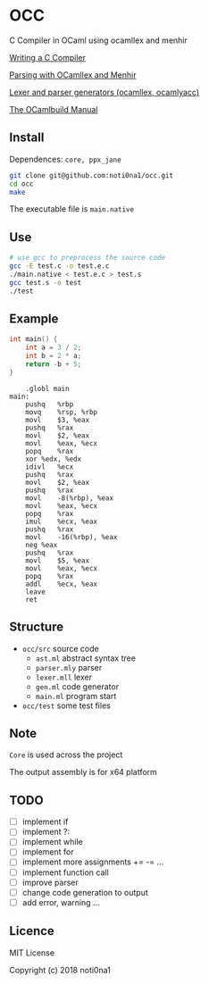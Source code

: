 # OCC

C Compiler in OCaml using ocamllex and menhir

[Writing a C Compiler](https://norasandler.com/2017/11/29/Write-a-Compiler.html)

[Parsing with OCamllex and Menhir](https://dev.realworldocaml.org/parsing-with-ocamllex-and-menhir.html)

[Lexer and parser generators (ocamllex, ocamlyacc)](https://caml.inria.fr/pub/docs/manual-ocaml/lexyacc.html)

[The OCamlbuild Manual](https://github.com/ocaml/ocamlbuild/blob/master/manual/manual.adoc)

## Install

Dependences: `core, ppx_jane`

```bash
git clone git@github.com:noti0na1/occ.git
cd occ
make
```

The executable file is `main.native`

## Use

```bash
# use gcc to preprocess the source code
gcc -E test.c -o test.e.c
./main.native < test.e.c > test.s
gcc test.s -o test
./test
```

## Example

```c
int main() {
    int a = 3 / 2;
    int b = 2 * a;
    return -b + 5;
}
```

```assembly
	.globl main
main:
	pushq	%rbp
	movq	%rsp, %rbp
	movl	$3, %eax
	pushq	%rax
	movl	$2, %eax
	movl	%eax, %ecx
	popq	%rax
	xor	%edx, %edx
	idivl	%ecx
	pushq	%rax
	movl	$2, %eax
	pushq	%rax
	movl	-8(%rbp), %eax
	movl	%eax, %ecx
	popq	%rax
	imul	%ecx, %eax
	pushq	%rax
	movl	-16(%rbp), %eax
	neg	%eax
	pushq	%rax
	movl	$5, %eax
	movl	%eax, %ecx
	popq	%rax
	addl	%ecx, %eax
	leave
	ret
```

## Structure

- `occ/src` source code
    - `ast.ml` abstract syntax tree
    - `parser.mly` parser
    - `lexer.mll` lexer
    - `gen.ml` code generator
    - `main.ml` program start
- `occ/test` some test files

## Note

`Core` is used across the project

The output assembly is for x64 platform

## TODO

- [ ] implement if
- [ ] implement ?:
- [ ] implement while
- [ ] implement for
- [ ] implement more assignments += -= ...
- [ ] implement function call
- [ ] improve parser
- [ ] change code generation to output
- [ ] add error, warning ...

## Licence

MIT License

Copyright (c) 2018 noti0na1
